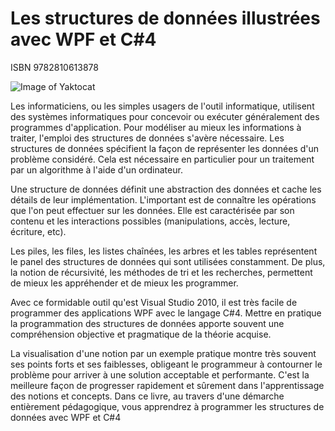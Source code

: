 # Les structures de données illustrées avec WPF et C#4

ISBN 9782810613878

![Image of Yaktocat](https://octodex.github.com/images/yaktocat.png)

Les informaticiens, ou les simples usagers de l'outil informatique, utilisent des systèmes informatiques pour concevoir ou exécuter généralement des programmes d'application. Pour modéliser au mieux les informations à traiter, l'emploi des structures de données s'avère nécessaire. Les structures de données spécifient la façon de représenter les données d'un problème considéré. Cela est nécessaire en particulier pour un traitement par un algorithme à l'aide d'un ordinateur.

Une structure de données définit une abstraction des données et cache les détails de leur implémentation. L'important est de connaître les opérations que l'on peut effectuer sur les données. Elle est caractérisée par son contenu et les interactions possibles (manipulations, accès, lecture, écriture, etc).

Les piles, les files, les listes chaînées, les arbres et les tables représentent le panel des structures de données qui sont utilisées constamment. De plus, la notion de récursivité, les méthodes de tri et les recherches, permettent de mieux les appréhender et de mieux les programmer.

Avec ce formidable outil qu'est Visual Studio 2010, il est très facile de programmer des applications WPF avec le langage C#4. Mettre en pratique la programmation des structures de données apporte souvent une compréhension objective et pragmatique de la théorie acquise.

La visualisation d'une notion par un exemple pratique montre très souvent ses points forts et ses faiblesses, obligeant le programmeur à contourner le problème pour arriver à une solution acceptable et performante. C'est la meilleure façon de progresser rapidement et sûrement dans l'apprentissage des notions et concepts. Dans ce livre, au travers d'une démarche entièrement pédagogique, vous apprendrez à programmer les structures de données avec WPF et C#4
